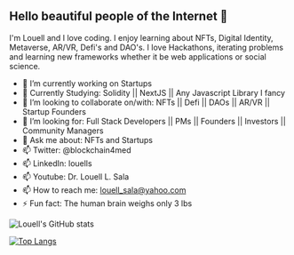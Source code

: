 ## Hello beautiful people of the Internet 👋

I'm Louell and I love coding. I enjoy learning about NFTs, Digital Identity, Metaverse, AR/VR, Defi's and DAO's. I love Hackathons, iterating problems and learning new frameworks whether it be web applications or social science. 
 
- 🔭 I’m currently working on Startups
- 🌱 Currently Studying: Solidity || NextJS || Any Javascript Library I fancy
- 👯 I’m looking to collaborate on/with: NFTs || Defi || DAOs || AR/VR || Startup Founders
- 🔮 I’m looking for: Full Stack Developers || PMs || Founders || Investors || Community Managers 
- 💬 Ask me about: NFTs and Startups
- 📫 Twitter: @blockchain4med
- 📫 LinkedIn: louells
- 📫 Youtube: Dr. Louell L. Sala 
- 📫 How to reach me: louell_sala@yahoo.com
- ⚡ Fun fact: The human brain weighs only 3 lbs

![Louell's GitHub stats](https://github-readme-stats.vercel.app/api?username=Alchemist21&show_icons=true&theme=radical)


[![Top Langs](https://github-readme-stats.vercel.app/api/top-langs/?username=Alchemist21&layout=compact)](https://github.com/anuraghazra/github-readme-stats)



<!--
**Alchemist21/Alchemist21** is a ✨ _special_ ✨ repository because its `README.md` (this file) appears on your GitHub profile.

Here are some ideas to get you started:

- 🔭 I’m currently working on ...
- 🌱 I’m currently learning ...
- 👯 I’m looking to collaborate on ...
- 🤔 I’m looking for help with ...
- 💬 Ask me about ...
- 📫 How to reach me: ...
- 😄 Pronouns: ...
- ⚡ Fun fact: ...
-->
